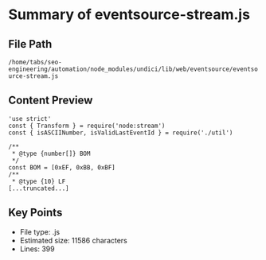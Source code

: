 # Summary of eventsource-stream.js
  
## File Path
`/home/tabs/seo-engineering/automation/node_modules/undici/lib/web/eventsource/eventsource-stream.js`

## Content Preview
```
'use strict'
const { Transform } = require('node:stream')
const { isASCIINumber, isValidLastEventId } = require('./util')

/**
 * @type {number[]} BOM
 */
const BOM = [0xEF, 0xBB, 0xBF]
/**
 * @type {10} LF
[...truncated...]
```

## Key Points
- File type: .js
- Estimated size: 11586 characters
- Lines: 399
